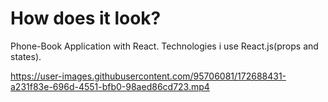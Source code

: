# How does it look?

Phone-Book Application with React.
Technologies i use React.js(props and states).

https://user-images.githubusercontent.com/95706081/172688431-a231f83e-696d-4551-bfb0-98aed86cd723.mp4

